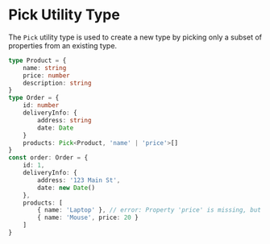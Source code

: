 # Pick Utility Type

The `Pick` utility type is used to create a new type by picking only a subset of properties from an existing type.

```ts {monaco-run}
type Product = {
    name: string
    price: number
    description: string
}
type Order = {
    id: number
    deliveryInfo: {
        address: string
        date: Date
    }
    products: Pick<Product, 'name' | 'price'>[]
}
const order: Order = {
    id: 1,
    deliveryInfo: {
        address: '123 Main St',
        date: new Date()
    },
    products: [
        { name: 'Laptop' }, // error: Property 'price' is missing, but won't complain about 'description'
        { name: 'Mouse', price: 20 }
    ]
} 
```